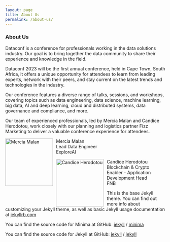 ```yaml
---
layout: page
title: About Us
permalink: /about-us/
---
```


### About Us

Dataconf is a  conference for professionals working in the data solutions industry. Our goal is to bring together the data community to share their experience and knowledge in the field.

Dataconf 2023 will be the first annual conference, held in Cape Town, South Africa, it offers a unique opportunity for attendees to learn from leading experts, network with their peers, and stay current on the latest trends and technologies in the industry.

Our conference features a diverse range of talks, sessions, and workshops, covering topics such as data engineering, data science, machine learning, big data, AI and deep learning, cloud and distributed systems, data governance and compliance, and more.

Our team of experienced professionals, led by Mercia Malan and Candice Herodotou, work closely with our planning and logistics partner Fizz Marketing to deliver a valuable conference experience for attendees.

<img src="{{site.baseurl}}/assets/images/logo_template.png" alt="Mercia Malan" width="150" height="150" align="left" style="margin-right:10px;">
<p> Mercia Malan<br> Lead Data Engineer <br> ExploreAI </p>

<img src="{{site.baseurl}}/assets/images/logo_template.png" alt="Candice Herodotou" width="150" height="150" align="left" style="margin-right:10px;">
<p> Candice Herodotou<br> Blockchain & Crypto Enabler - Application Development Head<br> FNB </p>

This is the base Jekyll theme. You can find out more info about customizing your Jekyll theme, as well as basic Jekyll usage documentation at [jekyllrb.com](https://jekyllrb.com/)

You can find the source code for Minima at GitHub:
[jekyll][jekyll-organization] /
[minima](https://github.com/jekyll/minima)

You can find the source code for Jekyll at GitHub:
[jekyll][jekyll-organization] /
[jekyll](https://github.com/jekyll/jekyll)


[jekyll-organization]: https://github.com/jekyll

